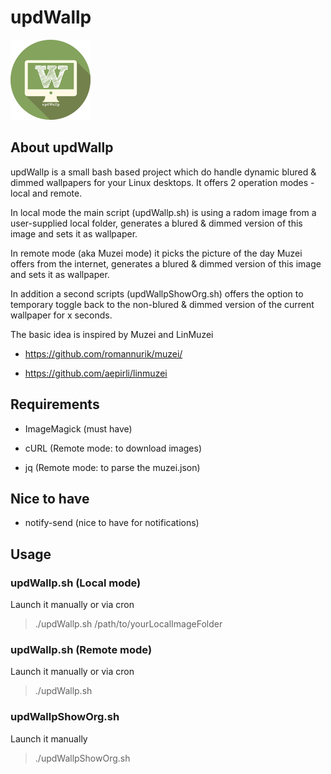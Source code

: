# updWallp

![Logo](https://raw.githubusercontent.com/yafp/updWallp/master/img/appIcon_128px.png)


## About updWallp
updWallp is a small bash based project which do handle dynamic blured & dimmed wallpapers for your Linux desktops.
It offers 2 operation modes - local and remote.

In local mode the main script (updWallp.sh) is using a radom image from a user-supplied local folder, generates a blured & dimmed version of this image and sets it as wallpaper.

In remote mode (aka Muzei mode) it picks the picture of the day Muzei offers from the internet, generates a blured & dimmed version of this image and sets it as wallpaper.

In addition a second scripts (updWallpShowOrg.sh) offers the option to temporary toggle back to the non-blured & dimmed version of the current wallpaper for x seconds.


The basic idea is inspired by Muzei and LinMuzei

- https://github.com/romannurik/muzei/

- https://github.com/aepirli/linmuzei



## Requirements
- ImageMagick (must have)

- cURL (Remote mode: to download images)

- jq (Remote mode: to parse the muzei.json)

## Nice to have
- notify-send (nice to have for notifications)



## Usage
### updWallp.sh (Local mode)
Launch it manually or via cron

> ./updWallp.sh /path/to/yourLocalImageFolder

### updWallp.sh (Remote mode)
Launch it manually or via cron

> ./updWallp.sh


### updWallpShowOrg.sh
Launch it manually

> ./updWallpShowOrg.sh
